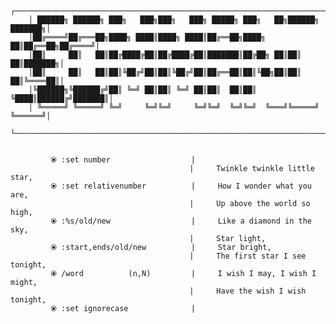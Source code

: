        ┌─────────────────────────────────────────────────────────────────────────┐
        │ ██████╗ ██████╗ ███╗   ███╗███╗   ███╗ █████╗ ███╗   ██╗██████╗ ███████╗│
        │██╔════╝██╔═══██╗████╗ ████║████╗ ████║██╔══██╗████╗  ██║██╔══██╗██╔════╝│
        │██║     ██║   ██║██╔████╔██║██╔████╔██║███████║██╔██╗ ██║██║  ██║███████╗│
        │██║     ██║   ██║██║╚██╔╝██║██║╚██╔╝██║██╔══██║██║╚██╗██║██║  ██║╚════██║│
        │╚██████╗╚██████╔╝██║ ╚═╝ ██║██║ ╚═╝ ██║██║  ██║██║ ╚████║██████╔╝███████║│
        │ ╚═════╝ ╚═════╝ ╚═╝     ╚═╝╚═╝     ╚═╝╚═╝  ╚═╝╚═╝  ╚═══╝╚═════╝ ╚══════╝│
        └─────────────────────────────────────────────────────────────────────────┘


             ⦿ :set number                  |
                                            |     Twinkle twinkle little star, 
             ⦿ :set relativenumber          |     How I wonder what you are,   
                                            |     Up above the world so high,  
             ⦿ :%s/old/new                  |     Like a diamond in the sky,   
                                            |     Star light,                  
             ⦿ :start,ends/old/new          |     Star bright,                 
                                            |     The first star I see tonight,
             ⦿ /word          (n,N)         |     I wish I may, I wish I might,
                                            |     Have the wish I wish tonight,
             ⦿ :set ignorecase              |

